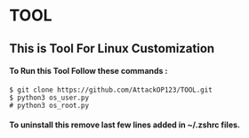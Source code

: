 # TOOL
## This is Tool For Linux Customization

#### To Run this Tool Follow these commands :

```
$ git clone https://github.com/AttackOP123/TOOL.git
$ python3 os_user.py
# python3 os_root.py
```

#### To uninstall this remove last few lines added in ~/.zshrc files.
